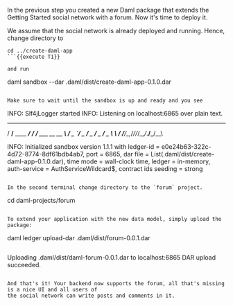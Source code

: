 In the previous step you created a new Daml package that extends the Getting Started social network
with a forum. Now it's time to deploy it.

We assume that the social network is already deployed and running. Hence, change directory to
```
cd ../create-daml-app
```{{execute T1}}

and run

```
daml sandbox --dar .daml/dist/create-daml-app-0.1.0.dar
```{{execute}}

Make sure to wait until the sandbox is up and ready and you see

```
INFO: Slf4jLogger started
INFO: Listening on localhost:6865 over plain text.
   ____             ____
  / __/__ ____  ___/ / /  ___ __ __
 _\ \/ _ `/ _ \/ _  / _ \/ _ \\ \ /
/___/\_,_/_//_/\_,_/_.__/\___/_\_\

INFO: Initialized sandbox version 1.1.1 with ledger-id = e0e24b63-322c-4d72-8774-8df61bdb4ab7, port = 6865, dar file = List(.daml/dist/create-daml-app-0.1.0.dar), time mode = wall-clock time, ledger = in-memory, auth-service = AuthServiceWildcard$, contract ids seeding = strong

```

In the second terminal change directory to the `forum` project.

```
cd daml-projects/forum
```{{execute T2}}

To extend your application with the new data model, simply upload the package:

```
daml ledger upload-dar .daml/dist/forum-0.0.1.dar
```{{execute T2}}

```
Uploading .daml/dist/daml-forum-0.0.1.dar to localhost:6865
DAR upload succeeded.
```

And that's it! Your backend now supports the forum, all that's missing is a nice UI and all users of
the social network can write posts and comments in it.

